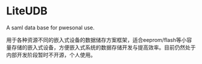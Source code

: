 # LiteUDB
A saml data base for pwesonal use.

用于各种资源不同的嵌入式设备的数据储存方案框架，适合eeprom/flash等小容量存储的嵌入式设备，方便嵌入式系统的数据存储开发与提高效率。目前仍然处于内部开发阶段暂时不开源，个人使用。
